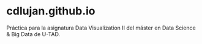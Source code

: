 # cdlujan.github.io

Práctica para la asignatura Data Visualization II del máster en Data Science & Big Data de U-TAD.
